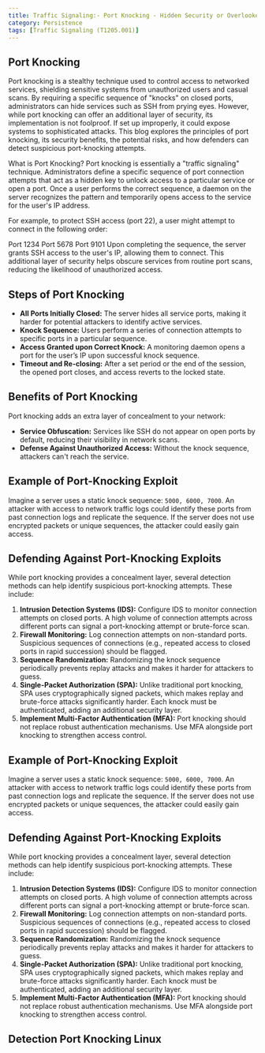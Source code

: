 ```yaml
---
title: Traffic Signaling:- Port Knocking - Hidden Security or Overlooked Threat?
category: Persistence
tags: [Traffic Signaling (T1205.001)]
---
```

## Port Knocking
Port knocking is a stealthy technique used to control access to networked services, shielding sensitive systems from unauthorized users and casual scans. By requiring a specific sequence of "knocks" on closed ports, administrators can hide services such as SSH from prying eyes. However, while port knocking can offer an additional layer of security, its implementation is not foolproof. If set up improperly, it could expose systems to sophisticated attacks. This blog explores the principles of port knocking, its security benefits, the potential risks, and how defenders can detect suspicious port-knocking attempts.

What is Port Knocking?
Port knocking is essentially a "traffic signaling" technique. Administrators define a specific sequence of port connection attempts that act as a hidden key to unlock access to a particular service or open a port. Once a user performs the correct sequence, a daemon on the server recognizes the pattern and temporarily opens access to the service for the user's IP address.

For example, to protect SSH access (port 22), a user might attempt to connect in the following order:

Port 1234
Port 5678
Port 9101
Upon completing the sequence, the server grants SSH access to the user's IP, allowing them to connect. This additional layer of security helps obscure services from routine port scans, reducing the likelihood of unauthorized access.
## Steps of Port Knocking
-   **All Ports Initially Closed:** The server hides all service ports, making it harder for potential attackers to identify active services.
-   **Knock Sequence:** Users perform a series of connection attempts to specific ports in a particular sequence.
-   **Access Granted upon Correct Knock:** A monitoring daemon opens a port for the user’s IP upon successful knock sequence.
-   **Timeout and Re-closing:** After a set period or the end of the session, the opened port closes, and access reverts to the locked state.
 
 ## Benefits of Port Knocking

Port knocking adds an extra layer of concealment to your network:

-   **Service Obfuscation:** Services like SSH do not appear on open ports by default, reducing their visibility in network scans.
-   **Defense Against Unauthorized Access:** Without the knock sequence, attackers can't reach the service.

## Example of Port-Knocking Exploit

Imagine a server uses a static knock sequence: `5000, 6000, 7000`. An attacker with access to network traffic logs could identify these ports from past connection logs and replicate the sequence. If the server does not use encrypted packets or unique sequences, the attacker could easily gain access.

## Defending Against Port-Knocking Exploits

While port knocking provides a concealment layer, several detection methods can help identify suspicious port-knocking attempts. These include:

1.  **Intrusion Detection Systems (IDS):** Configure IDS to monitor connection attempts on closed ports. A high volume of connection attempts across different ports can signal a port-knocking attempt or brute-force scan.
2.  **Firewall Monitoring:** Log connection attempts on non-standard ports. Suspicious sequences of connections (e.g., repeated access to closed ports in rapid succession) should be flagged.
3.  **Sequence Randomization:** Randomizing the knock sequence periodically prevents replay attacks and makes it harder for attackers to guess.
4.  **Single-Packet Authorization (SPA):** Unlike traditional port knocking, SPA uses cryptographically signed packets, which makes replay and brute-force attacks significantly harder. Each knock must be authenticated, adding an additional security layer.
5.  **Implement Multi-Factor Authentication (MFA):** Port knocking should not replace robust authentication mechanisms. Use MFA alongside port knocking to strengthen access control.


## Example of Port-Knocking Exploit

Imagine a server uses a static knock sequence: `5000, 6000, 7000`. An attacker with access to network traffic logs could identify these ports from past connection logs and replicate the sequence. If the server does not use encrypted packets or unique sequences, the attacker could easily gain access.

## Defending Against Port-Knocking Exploits

While port knocking provides a concealment layer, several detection methods can help identify suspicious port-knocking attempts. These include:

1.  **Intrusion Detection Systems (IDS):** Configure IDS to monitor connection attempts on closed ports. A high volume of connection attempts across different ports can signal a port-knocking attempt or brute-force scan.
2.  **Firewall Monitoring:** Log connection attempts on non-standard ports. Suspicious sequences of connections (e.g., repeated access to closed ports in rapid succession) should be flagged.
3.  **Sequence Randomization:** Randomizing the knock sequence periodically prevents replay attacks and makes it harder for attackers to guess.
4.  **Single-Packet Authorization (SPA):** Unlike traditional port knocking, SPA uses cryptographically signed packets, which makes replay and brute-force attacks significantly harder. Each knock must be authenticated, adding an additional security layer.
5.  **Implement Multi-Factor Authentication (MFA):** Port knocking should not replace robust authentication mechanisms. Use MFA alongside port knocking to strengthen access control.

## Detection Port Knocking Linux